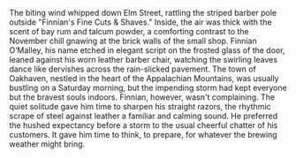 The biting wind whipped down Elm Street, rattling the striped barber pole outside "Finnian's Fine Cuts & Shaves." Inside, the air was thick with the scent of bay rum and talcum powder, a comforting contrast to the November chill gnawing at the brick walls of the small shop. Finnian O’Malley, his name etched in elegant script on the frosted glass of the door, leaned against his worn leather barber chair, watching the swirling leaves dance like dervishes across the rain-slicked pavement.  The town of Oakhaven, nestled in the heart of the Appalachian Mountains, was usually bustling on a Saturday morning, but the impending storm had kept everyone but the bravest souls indoors. Finnian, however, wasn't complaining.  The quiet solitude gave him time to sharpen his straight razors, the rhythmic scrape of steel against leather a familiar and calming sound. He preferred the hushed expectancy before a storm to the usual cheerful chatter of his customers. It gave him time to think, to prepare, for whatever the brewing weather might bring.
